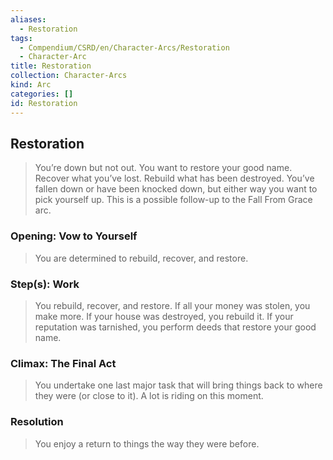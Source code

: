 ```yaml
---
aliases:
  - Restoration
tags:
  - Compendium/CSRD/en/Character-Arcs/Restoration
  - Character-Arc
title: Restoration
collection: Character-Arcs
kind: Arc
categories: []
id: Restoration
---
```

## Restoration  
>You’re down but not out. You want to restore your good name. Recover what you’ve lost. Rebuild what has been destroyed. You’ve fallen down or have been knocked down, but either way you want to pick yourself up. This is a possible follow-up to the Fall From Grace arc.  
### Opening: Vow to Yourself    
>You are determined to rebuild, recover, and restore.  
### Step(s): Work    
>You rebuild, recover, and restore. If all your money was stolen, you make more. If your house was destroyed, you rebuild it. If your reputation was tarnished, you perform deeds that restore your good name.  
### Climax: The Final Act    
>You undertake one last major task that will bring things back to where they were (or close to it). A lot is riding on this moment.   
### Resolution    
>You enjoy a return to things the way they were before.
